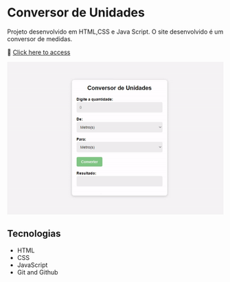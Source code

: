 # Conversor de Unidades

Projeto desenvolvido em HTML,CSS e Java Script. O site desenvolvido é um conversor de medidas.

🔗 [Click here to access](https://n4ju15.github.io/conversor_unidades/)

<div align="center">
<img src="./assets/conversor.gif">
</div>

## Tecnologias

- HTML
- CSS
- JavaScript
- Git and Github
